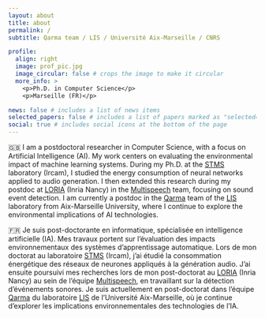 ```yaml
---
layout: about
title: about
permalink: /
subtitle: Qarma team / LIS / Université Aix-Marseille / CNRS

profile:
  align: right
  image: prof_pic.jpg
  image_circular: false # crops the image to make it circular
  more_info: >
    <p>Ph.D. in Computer Science</p>
    <p>Marseille (FR)</p>

news: false # includes a list of news items
selected_papers: false # includes a list of papers marked as "selected={true}"
social: true # includes social icons at the bottom of the page
---
```

🇬🇧 I am a postdoctoral researcher in Computer Science, with a focus on Artificial Intelligence (AI). My work centers on evaluating the environmental impact of machine learning systems. During my Ph.D. at the [STMS](https://www.stms-lab.fr/) laboratory (Ircam), I studied the energy consumption of neural networks applied to audio generation. I then extended this research during my postdoc at [LORIA](https://www.loria.fr/en/) (Inria Nancy) in the [Multispeech](https://team.inria.fr/multispeech/) team, focusing on sound event detection. I am currently a postdoc in the [Qarma](https://qarma.lis-lab.fr/) team of the [LIS](https://www.lis-lab.fr/) laboratory from Aix-Marseille University, where I continue to explore the environmental implications of AI technologies.


🇫🇷 Je suis post-doctorante en informatique, spécialisée en intelligence artificielle (IA). Mes travaux portent sur l’évaluation des impacts environnementaux des systèmes d’apprentissage automatique. Lors de mon doctorat au laboratoire [STMS](https://www.stms-lab.fr/) (Ircam), j’ai étudié la consommation énergétique des réseaux de neurones appliqués à la génération audio. J’ai ensuite poursuivi mes recherches lors de mon post-doctorat au [LORIA](https://www.loria.fr/en/) (Inria Nancy) au sein de l’équipe [Multispeech](https://team.inria.fr/multispeech/), en travaillant sur la détection d’événements sonores. Je suis actuellement en post-doctorat dans l’équipe [Qarma](https://qarma.lis-lab.fr/) du laboratoire [LIS](https://www.lis-lab.fr/) de l’Université Aix-Marseille, où je continue d’explorer les implications environnementales des technologies de l’IA.
